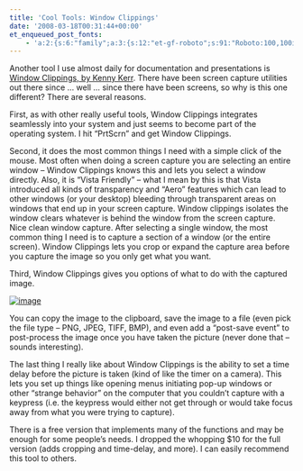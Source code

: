```yaml
---
title: 'Cool Tools: Window Clippings'
date: '2008-03-18T00:31:44+00:00'
et_enqueued_post_fonts:
    - 'a:2:{s:6:"family";a:3:{s:12:"et-gf-roboto";s:91:"Roboto:100,100italic,300,300italic,regular,italic,500,500italic,700,700italic,900,900italic";s:22:"et-gf-roboto-condensed";s:59:"Roboto+Condensed:300,300italic,regular,italic,700,700italic";s:17:"et-gf-roboto-slab";s:51:"Roboto+Slab:100,200,300,regular,500,600,700,800,900";}s:6:"subset";a:7:{i:0;s:9:"latin-ext";i:1;s:5:"greek";i:2;s:9:"greek-ext";i:3;s:10:"vietnamese";i:4;s:8:"cyrillic";i:5;s:5:"latin";i:6;s:12:"cyrillic-ext";}}'
---
```


Another tool I use almost daily for documentation and presentations is [Window Clippings, by Kenny Kerr](http://www.windowclippings.com/). There have been screen capture utilities out there since … well … since there have been screens, so why is this one different? There are several reasons.

First, as with other really useful tools, Window Clippings integrates seamlessly into your system and just seems to become part of the operating system. I hit “PrtScrn” and get Window Clippings.

Second, it does the most common things I need with a simple click of the mouse. Most often when doing a screen capture you are selecting an entire window – Window Clippings knows this and lets you select a window directly. Also, it is “Vista Friendly” – what I mean by this is that Vista introduced all kinds of transparency and “Aero” features which can lead to other windows (or your desktop) bleeding through transparent areas on windows that end up in your screen capture. Window clippings isolates the window clears whatever is behind the window from the screen capture. Nice clean window capture. After selecting a single window, the most common thing I need is to capture a section of a window (or the entire screen). Window Clippings lets you crop or expand the capture area before you capture the image so you only get what you want.

Third, Window Clippings gives you options of what to do with the captured image.

[![image](http://www.bruceabernethy.com/wp-content/uploads/WindowsLiveWriter/CoolToolsWindowClippings_77EC/image_thumb.png)](http://www.bruceabernethy.com/wp-content/uploads/WindowsLiveWriter/CoolToolsWindowClippings_77EC/image_2.png)

You can copy the image to the clipboard, save the image to a file (even pick the file type – PNG, JPEG, TIFF, BMP), and even add a “post-save event” to post-process the image once you have taken the picture (never done that – sounds interesting).

The last thing I really like about Window Clippings is the ability to set a time delay before the picture is taken (kind of like the timer on a camera). This lets you set up things like opening menus initiating pop-up windows or other “strange behavior” on the computer that you couldn’t capture with a keypress (i.e. the keypress would either not get through or would take focus away from what you were trying to capture).

There is a free version that implements many of the functions and may be enough for some people’s needs. I dropped the whopping $10 for the full version (adds cropping and time-delay, and more). I can easily recommend this tool to others.